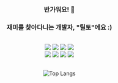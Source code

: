 <div align="center">

### 반가워요! 👋 

### 재미를 찾아다니는 개발자, "틸토"에요 :)

<br />

</div>

<div align="center">
<img src="https://img.shields.io/badge/HTML-E34F26?style=for-the-badge&logo=HTML5&logoColor=white"/>
<img src="https://img.shields.io/badge/CSS3-F68212?style=for-the-badge&logo=CSS3&logoColor=white"/>
<img src="https://img.shields.io/badge/SCSS-CC6699?style=for-the-badge&logo=Sass&logoColor=white"/>
<img src="https://img.shields.io/badge/StyledComponents/Emotion-DB7093?style=for-the-badge&logo=Styled-components&logoColor=white"/><br/>
<img src="https://img.shields.io/badge/JavaScript-F7DF1E?style=for-the-badge&logo=JavaScript&logoColor=white"/>
<img src="https://img.shields.io/badge/TypeScript-3178C6?style=for-the-badge&logo=TypeScript&logoColor=white"/>
<img src="https://img.shields.io/badge/React-61DAFB?style=for-the-badge&logo=React&logoColor=white"/>
<img src="https://img.shields.io/badge/Next-000000?style=for-the-badge&logo=Next.js&logoColor=white"/><br/>
</div>

<br />

<div align="center">

![Top Langs](https://github-readme-stats.vercel.app/api/top-langs/?username=tilto0822&layout=compact)

</div>
